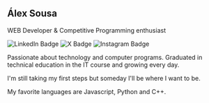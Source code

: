 ## Álex Sousa

WEB Developer & Competitive Programming enthusiast

![LinkedIn Badge](https://img.shields.io/badge/-LinkedIn-0652DD?style=flat-square&logo=linkedin&link=https%3A%2F%2Fwww.linkedin.com%2Fin%2Falequisk%2F)
![X Badge](https://img.shields.io/badge/-Twitter-14171A?style=flat-square&logo=x&link=https%3A%2F%2Ftwitter.com%2F_alequisk)
![Instagram Badge](https://img.shields.io/badge/-Instagram-E1306C?style=flat-square&logo=instagram&logoColor=white&link=https%3A%2F%2Fwww.instagram.com%2Falequisk)

Passionate about technology and computer programs. Graduated in technical education in the IT course and growing every day.

I'm still taking my first steps but someday I'll be where I want to be.

My favorite languages are Javascript, Python and C++.
